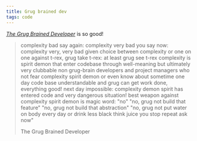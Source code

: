 ```yaml
---
title: Grug brained dev
tags: code
---
```

[<cite>The Grug Brained Developer</cite>](https://grugbrain.dev) is so good!

> complexity bad
> say again:
> complexity very bad
> you say now:
> complexity very, very bad
> given choice between complexity or one on one against t-rex, grug take t-rex: at least grug see t-rex
> complexity is spirit demon that enter codebase through well-meaning but ultimately very clubbable non grug-brain developers and project managers who not fear complexity spirit demon or even know about sometime
> one day code base understandable and grug can get work done, everything good!
> next day impossible: complexity demon spirit has entered code and very dangerous situation!
> best weapon against complexity spirit demon is magic word: "no"
> "no, grug not build that feature"
> "no, grug not build that abstraction"
> "no, grug not put water on body every day or drink less black think juice you stop repeat ask now"
> <footer>The Grug Brained Developer</footer>